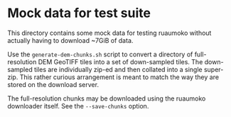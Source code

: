 # Mock data for test suite

This directory contains some mock data for testing ruaumoko without actually
having to download ~7GiB of data.

Use the ``generate-dem-chunks.sh`` script to convert a directory of
full-resolution DEM GeoTIFF tiles into a set of down-sampled tiles. The
down-sampled tiles are individually zip-ed and then collated into a single
super-zip. This rather curious arrangement is meant to match the way they are
stored on the download server.

The full-resolution chunks may be downloaded using the ruaumoko downloader
itself. See the ``--save-chunks`` option.
